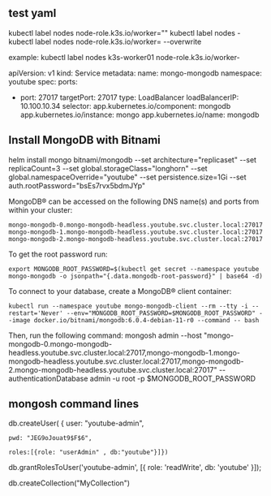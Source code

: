 ## test yaml

kubectl label nodes <node-name> node-role.k3s.io/worker=""
kubectl label nodes <node-name> <label-key>-
kubectl label nodes <node-name> node-role.k3s.io/worker= --overwrite

example:
kubectl label nodes k3s-worker01 node-role.k3s.io/worker-

apiVersion: v1
kind: Service
metadata:
  name: mongo-mongodb
  namespace: youtube
spec:
  ports:
  - port: 27017
    targetPort: 27017
  type: LoadBalancer
  loadBalancerIP: 10.100.10.34
  selector:
    app.kubernetes.io/component: mongodb
    app.kubernetes.io/instance: mongo
    app.kubernetes.io/name: mongodb

##  Install MongoDB with Bitnami

helm install mongo bitnami/mongodb --set architecture="replicaset" --set replicaCount=3 --set global.storageClass="longhorn" --set global.namespaceOverride="youtube" --set persistence.size=1Gi --set auth.rootPassword="bsEs7rvx5bdmJYp"


MongoDB&reg; can be accessed on the following DNS name(s) and ports from within your cluster:

    mongo-mongodb-0.mongo-mongodb-headless.youtube.svc.cluster.local:27017
    mongo-mongodb-1.mongo-mongodb-headless.youtube.svc.cluster.local:27017
    mongo-mongodb-2.mongo-mongodb-headless.youtube.svc.cluster.local:27017

To get the root password run:

    export MONGODB_ROOT_PASSWORD=$(kubectl get secret --namespace youtube mongo-mongodb -o jsonpath="{.data.mongodb-root-password}" | base64 -d)

To connect to your database, create a MongoDB&reg; client container:

    kubectl run --namespace youtube mongo-mongodb-client --rm --tty -i --restart='Never' --env="MONGODB_ROOT_PASSWORD=$MONGODB_ROOT_PASSWORD" --image docker.io/bitnami/mongodb:6.0.4-debian-11-r0 --command -- bash

Then, run the following command:
    mongosh admin --host "mongo-mongodb-0.mongo-mongodb-headless.youtube.svc.cluster.local:27017,mongo-mongodb-1.mongo-mongodb-headless.youtube.svc.cluster.local:27017,mongo-mongodb-2.mongo-mongodb-headless.youtube.svc.cluster.local:27017" --authenticationDatabase admin -u root -p $MONGODB_ROOT_PASSWORD

## mongosh command lines

db.createUser(
{
	user: "youtube-admin",

	pwd: "JEG9oJouat9$F$6",

	roles:[{role: "userAdmin" , db:"youtube"}]})


db.grantRolesToUser('youtube-admin', [{ role: 'readWrite', db: 'youtube' }]);

db.createCollection("MyCollection")

